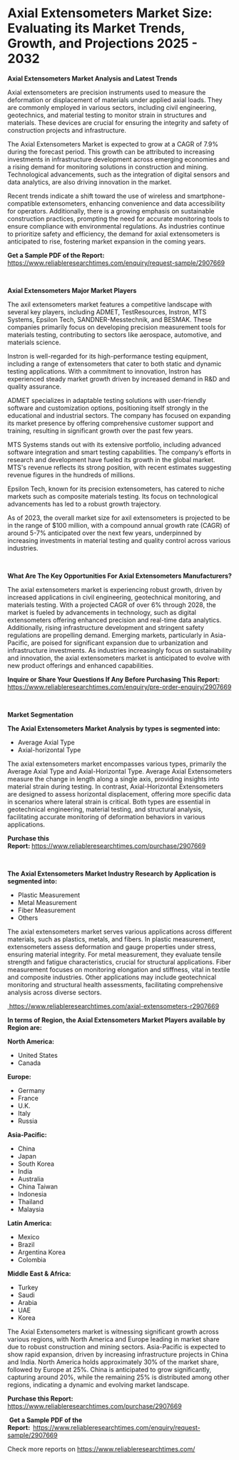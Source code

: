 <p><h1>Axial Extensometers Market Size: Evaluating its Market Trends, Growth, and Projections 2025 - 2032</h1></p><p><strong>Axial Extensometers Market Analysis and Latest Trends</strong></p>
<p><p>Axial extensometers are precision instruments used to measure the deformation or displacement of materials under applied axial loads. They are commonly employed in various sectors, including civil engineering, geotechnics, and material testing to monitor strain in structures and materials. These devices are crucial for ensuring the integrity and safety of construction projects and infrastructure.</p><p>The Axial Extensometers Market is expected to grow at a CAGR of 7.9% during the forecast period. This growth can be attributed to increasing investments in infrastructure development across emerging economies and a rising demand for monitoring solutions in construction and mining. Technological advancements, such as the integration of digital sensors and data analytics, are also driving innovation in the market. </p><p>Recent trends indicate a shift toward the use of wireless and smartphone-compatible extensometers, enhancing convenience and data accessibility for operators. Additionally, there is a growing emphasis on sustainable construction practices, prompting the need for accurate monitoring tools to ensure compliance with environmental regulations. As industries continue to prioritize safety and efficiency, the demand for axial extensometers is anticipated to rise, fostering market expansion in the coming years.</p></p>
<p><strong>Get a Sample PDF of the Report:&nbsp;</strong> <a href="https://www.reliableresearchtimes.com/enquiry/request-sample/2907669?utm_campaign=3227&utm_medium=2&utm_source=Github&utm_content=ia&utm_term=12032025&utm_id=axial-extensometers">https://www.reliableresearchtimes.com/enquiry/request-sample/2907669</a></p>
<p>&nbsp;</p>
<p><strong>Axial Extensometers Major Market Players</strong></p>
<p><p>The axil extensometers market features a competitive landscape with several key players, including ADMET, TestResources, Instron, MTS Systems, Epsilon Tech, SANDNER-Messtechnik, and BESMAK. These companies primarily focus on developing precision measurement tools for materials testing, contributing to sectors like aerospace, automotive, and materials science.</p><p>Instron is well-regarded for its high-performance testing equipment, including a range of extensometers that cater to both static and dynamic testing applications. With a commitment to innovation, Instron has experienced steady market growth driven by increased demand in R&D and quality assurance.</p><p>ADMET specializes in adaptable testing solutions with user-friendly software and customization options, positioning itself strongly in the educational and industrial sectors. The company has focused on expanding its market presence by offering comprehensive customer support and training, resulting in significant growth over the past few years.</p><p>MTS Systems stands out with its extensive portfolio, including advanced software integration and smart testing capabilities. The company’s efforts in research and development have fueled its growth in the global market. MTS's revenue reflects its strong position, with recent estimates suggesting revenue figures in the hundreds of millions.</p><p>Epsilon Tech, known for its precision extensometers, has catered to niche markets such as composite materials testing. Its focus on technological advancements has led to a robust growth trajectory.</p><p>As of 2023, the overall market size for axil extensometers is projected to be in the range of $100 million, with a compound annual growth rate (CAGR) of around 5-7% anticipated over the next few years, underpinned by increasing investments in material testing and quality control across various industries.</p></p>
<p>&nbsp;</p>
<p><strong>What Are The Key Opportunities For Axial Extensometers Manufacturers?</strong></p>
<p><p>The axial extensometers market is experiencing robust growth, driven by increased applications in civil engineering, geotechnical monitoring, and materials testing. With a projected CAGR of over 6% through 2028, the market is fueled by advancements in technology, such as digital extensometers offering enhanced precision and real-time data analytics. Additionally, rising infrastructure development and stringent safety regulations are propelling demand. Emerging markets, particularly in Asia-Pacific, are poised for significant expansion due to urbanization and infrastructure investments. As industries increasingly focus on sustainability and innovation, the axial extensometers market is anticipated to evolve with new product offerings and enhanced capabilities.</p></p>
<p><strong>Inquire or Share Your Questions If Any Before Purchasing This Report:</strong> <a href="https://www.reliableresearchtimes.com/enquiry/pre-order-enquiry/2907669?utm_campaign=3227&utm_medium=2&utm_source=Github&utm_content=ia&utm_term=12032025&utm_id=axial-extensometers">https://www.reliableresearchtimes.com/enquiry/pre-order-enquiry/2907669</a></p>
<p>&nbsp;</p>
<p><strong>Market Segmentation</strong></p>
<p><strong>The Axial Extensometers Market Analysis by types is segmented into:</strong></p>
<p><ul><li>Average Axial Type</li><li>Axial-horizontal Type</li></ul></p>
<p><p>The axial extensometers market encompasses various types, primarily the Average Axial Type and Axial-Horizontal Type. Average Axial Extensometers measure the change in length along a single axis, providing insights into material strain during testing. In contrast, Axial-Horizontal Extensometers are designed to assess horizontal displacement, offering more specific data in scenarios where lateral strain is critical. Both types are essential in geotechnical engineering, material testing, and structural analysis, facilitating accurate monitoring of deformation behaviors in various applications.</p></p>
<p><strong>Purchase this Report:&nbsp;</strong><a href="https://www.reliableresearchtimes.com/purchase/2907669?utm_campaign=3227&utm_medium=2&utm_source=Github&utm_content=ia&utm_term=12032025&utm_id=axial-extensometers">https://www.reliableresearchtimes.com/purchase/2907669</a></p>
<p>&nbsp;</p>
<p><strong>The Axial Extensometers Market Industry Research by Application is segmented into:</strong></p>
<p><ul><li>Plastic Measurement</li><li>Metal Measurement</li><li>Fiber Measurement</li><li>Others</li></ul></p>
<p><p>The axial extensometers market serves various applications across different materials, such as plastics, metals, and fibers. In plastic measurement, extensometers assess deformation and gauge properties under stress, ensuring material integrity. For metal measurement, they evaluate tensile strength and fatigue characteristics, crucial for structural applications. Fiber measurement focuses on monitoring elongation and stiffness, vital in textile and composite industries. Other applications may include geotechnical monitoring and structural health assessments, facilitating comprehensive analysis across diverse sectors.</p></p>
<p><a href="https://www.reliableresearchtimes.com/axial-extensometers-r2907669?utm_campaign=3227&utm_medium=2&utm_source=Github&utm_content=ia&utm_term=12032025&utm_id=axial-extensometers">&nbsp;https://www.reliableresearchtimes.com/axial-extensometers-r2907669</a></p>
<p><strong>In terms of Region, the Axial Extensometers Market Players available by Region are:</strong></p>
<p>
    <p> <strong> North America: </strong>
        <ul>
            <li>United States</li>
            <li>Canada</li>
        </ul>
        </p> 
    <p> <strong> Europe: </strong>
        <ul>
            <li>Germany</li>
            <li>France</li>
            <li>U.K.</li>
            <li>Italy</li>
            <li>Russia</li>
        </ul>
        </p> 
    <p> <strong> Asia-Pacific: </strong>
        <ul>
            <li>China</li>
            <li>Japan</li>
            <li>South Korea</li>
            <li>India</li>
            <li>Australia</li>
            <li>China Taiwan</li>
            <li>Indonesia</li>
            <li>Thailand</li>
            <li>Malaysia</li>
        </ul>
        </p> 
    <p> <strong> Latin America: </strong>
        <ul>
            <li>Mexico</li>
            <li>Brazil</li>
            <li>Argentina Korea</li>
            <li>Colombia</li>
        </ul>
        </p> 
    <p> <strong> Middle East & Africa: </strong>
        <ul>
            <li>Turkey</li>
            <li>Saudi</li>
            <li>Arabia</li>
            <li>UAE</li>
            <li>Korea</li>
        </ul>
    </p>
    </p>
<p><p>The Axial Extensometers market is witnessing significant growth across various regions, with North America and Europe leading in market share due to robust construction and mining sectors. Asia-Pacific is expected to show rapid expansion, driven by increasing infrastructure projects in China and India. North America holds approximately 30% of the market share, followed by Europe at 25%. China is anticipated to grow significantly, capturing around 20%, while the remaining 25% is distributed among other regions, indicating a dynamic and evolving market landscape.</p></p>
<p><strong>Purchase this Report: </strong><a href="https://www.reliableresearchtimes.com/purchase/2907669?utm_campaign=3227&utm_medium=2&utm_source=Github&utm_content=ia&utm_term=12032025&utm_id=axial-extensometers">https://www.reliableresearchtimes.com/purchase/2907669</a></p>
<p>&nbsp;<strong>Get a Sample PDF of the Report:&nbsp;&nbsp;</strong><a href="https://www.reliableresearchtimes.com/enquiry/request-sample/2907669?utm_campaign=3227&utm_medium=2&utm_source=Github&utm_content=ia&utm_term=12032025&utm_id=axial-extensometers">https://www.reliableresearchtimes.com/enquiry/request-sample/2907669</a></p>
<p><strong></strong></p>
<p>Check more reports on <a href="https://www.reliableresearchtimes.com/?utm_campaign=3227&utm_medium=2&utm_source=Github&utm_content=ia&utm_term=12032025&utm_id=axial-extensometers">https://www.reliableresearchtimes.com/</a></p>